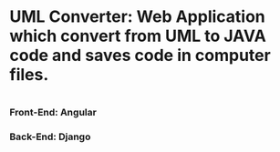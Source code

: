<h1>UML Converter: Web Application which convert from UML to JAVA code and saves code in computer files.<h1>
<h3>Front-End: Angular<h3>
<h3>Back-End: Django<h3>
